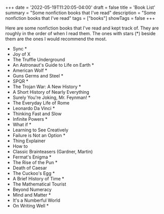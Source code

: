 +++
date = '2022-05-19T11:20:05-04:00'
draft = false
title = 'Book List'
summary = "Some nonfiction books that I've read"
description = "Some nonfiction books that I've read"
tags = ["books"]
showTags = false
+++

Here are some nonfiction books that I've read and kept track of. They are roughly in the order of when I read them. The ones with stars (*) beside them are the ones I would recommend the most.

- Sync *
- Joy of X
- The Truffle Underground
- An Astronaut's Guide to Life on Earth *
- American Wolf *
- Guns Germs and Steel *
- SPQR *
- The Trojan War: A New History *
- A Short History of Nearly Everything
- Surely You're Joking, Mr. Feynman! *
- The Everyday Life of Rome
- Leonardo Da Vinci  *
- Thinking Fast and Slow
- Infinite Powers *
- What if *
- Learning to See Creatively
- Failure is Not an Option *
- Thing Explainer
- How to
- Classic Brainteasers (Gardner, Martin)
- Fermat's Enigma *
- The Rise of the Pun *
- Death of Caesar
- The Cuckoo's Egg *
- A Brief History of Time *
- The Mathematical Tourist
- Beyond Numeracy
- Mind and Matter *
- It's a Numberful World
- On Writing Well *